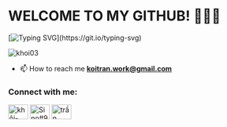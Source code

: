 # WELCOME TO MY GITHUB! 👋👋👋

[![Typing SVG](https://readme-typing-svg.demolab.com?font=Fira+Code&pause=200&center=true&width=435&lines=Hi+%F0%9F%91%8B%2C+I'm+Kh%C3%B4i;I'm+a+passionate+AI+Engineer;from+Vi%E1%BB%87t+Nam;...)](https://git.io/typing-svg)

<p align="left"> <img src="https://komarev.com/ghpvc/?username=khoi03&label=Profile%20views&color=0e75b6&style=flat" alt="khoi03" /> </p>

- 📫 How to reach me **koitran.work@gmail.com**

<h3 align="left">Connect with me:</h3>
<p align="left">
<a href="https://linkedin.com/in/khôi-trần" target="blank"><img align="center" src="https://raw.githubusercontent.com/rahuldkjain/github-profile-readme-generator/master/src/images/icons/Social/linked-in-alt.svg" alt="khôi-trần" height="30" width="40" /></a>
<a href="https://discord.gg/Sino#9937" target="blank"><img align="center" src="https://raw.githubusercontent.com/rahuldkjain/github-profile-readme-generator/master/src/images/icons/Social/discord.svg" alt="Sino#9937" height="30" width="40" /></a>
  <a href="https://www.facebook.com/profile.php?id=100006784665433" target="blank"><img align="center" src="https://raw.githubusercontent.com/rahuldkjain/github-profile-readme-generator/master/src/images/icons/Social/facebook.svg" alt="trần đình khôi" height="30" width="40" /></a>
</p>
